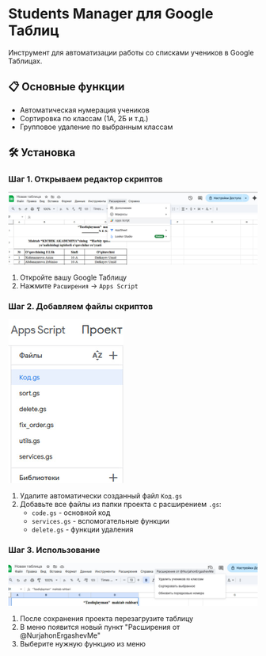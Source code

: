 # Students Manager для Google Таблиц

Инструмент для автоматизации работы со списками учеников в Google Таблицах.

## 📋 Основные функции
- Автоматическая нумерация учеников
- Сортировка по классам (1А, 2Б и т.д.)
- Групповое удаление по выбранным классам

## 🛠 Установка

### Шаг 1. Открываем редактор скриптов
![Открытие редактора скриптов](public/screenshot_1.jpg)
1. Откройте вашу Google Таблицу
2. Нажмите `Расширения` → `Apps Script`

### Шаг 2. Добавляем файлы скриптов
![Добавление файлов кода](public/screenshot_2.jpg)
1. Удалите автоматически созданный файл `Код.gs`
2. Добавьте все файлы из папки проекта с расширением `.gs`:
   - `code.gs` - основной код
   - `services.gs` - вспомогательные функции
   - `delete.gs` - функции удаления

### Шаг 3. Использование
![Интерфейс меню](public/screenshot_3.jpg)
1. После сохранения проекта перезагрузите таблицу
2. В меню появится новый пункт "Расширения от @NurjahonErgashevMe"
3. Выберите нужную функцию из меню
